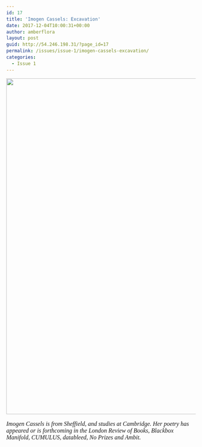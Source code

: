 ```yaml
---
id: 17
title: 'Imogen Cassels: Excavation'
date: 2017-12-04T10:00:31+00:00
author: amberflora
layout: post
guid: http://54.246.198.31/?page_id=17
permalink: /issues/issue-1/imogen-cassels-excavation/
categories:
  - Issue 1
---
```

<img loading="lazy" class="wp-image-18 size-full aligncenter" src="/assets/wp-content/uploads/2018/02/excavation-e1512404834526-768x892.jpg" alt="" width="768" height="892" srcset="https://www.amberflora.com/wp-content/uploads/2018/02/excavation-e1512404834526-768x892.jpg 768w, /assets/wp-content/uploads/2018/02/excavation-e1512404834526-768x892-258x300.jpg 258w" sizes="(max-width: 768px) 100vw, 768px" />

<span style="font-size: 12pt; font-family: georgia, palatino, serif;"><em><span id="m_6445453051362233438yui_3_16_0_ym19_1_1511516971519_4502">Imogen Cassels is from Sheffield, and studies at Cambridge. Her poetry has appeared or is forthcoming in the London Review of Books, Blackbox Manifold, CUMULUS, datableed, No Prizes and Ambit.</span></em></span>
